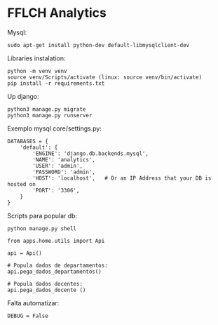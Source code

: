 # FFLCH Analytics

Mysql:

    sudo apt-get install python-dev default-libmysqlclient-dev

Libraries instalation:

    python -m venv venv
    source venv/Scripts/activate (linux: source venv/bin/activate)
    pip install -r requirements.txt

Up django:

    python3 manage.py migrate
    python3 manage.py runserver

Exemplo mysql core/settings.py:

    DATABASES = {
        'default': {
            'ENGINE': 'django.db.backends.mysql', 
            'NAME': 'analytics',
            'USER': 'admin',
            'PASSWORD': 'admin',
            'HOST': 'localhost',   # Or an IP Address that your DB is hosted on
            'PORT': '3306',
        }
    }

Scripts para popular db:

    python manage.py shell

    from apps.home.utils import Api

    api = Api()

    # Popula dados de departamentos:
    api.pega_dados_departamentos()

    # Popula dados docentes:
    api.pega_dados_docente ()

Falta automatizar:

    DEBUG = False
